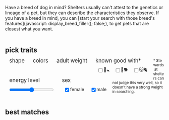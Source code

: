---
---
<!--- Author: Chad Miller -->

<style>
body {
	margin: 3% 10%;
}

label {
	vertical-align: middle;
	margin: auto 1ex;
}

input {
	vertical-align: middle;
}

fieldset {
	padding: 1.2ex;
	float: left;
	border: none;
}

fieldset legend {
	font-size: larger;
}

h1, h2 {
	margin-top: 4ex;
	margin-bottom: 1ex;
	clear: both;
}

ol#petlist {
	padding: 0px;
	margin: 0px;
}

ol#petlist li {
	vertical-align: top;
}

ol#petlist li h3 {
	text-align: center;
}

ol#petlist li {
	display: inline-block;
	width: 20ex;
	height: 35ex;
	border: 2px solid white;
	margin: 0.7ex;
	padding: 0.6ex 1ex;
}

input[type="range"] {
	width: 20ex;
}

</style>

Have a breed of dog in mind? Shelters usually can't attest to the genetics or lineage of a pet, but they can describe the characteristics they observe. If you have a breed in mind, you can [start your search with those breed's features](javascript: display_breed_filler(); false;), to get pets that are closest what you want.


pick traits
-----------

<form id="search" onchange="change(this);" action="javascript: false;">
<fieldset id="shapesfields"><legend>shape</legend></fieldset>
<fieldset id="colorsfields"><legend>colors</legend></fieldset>
<fieldset id="weightlabel"><legend>adult weight</legend></fieldset>
<fieldset id="weightlabel"><legend>known good with*</legend><label><input type="checkbox" id="goodwithkids">&#x1f476;&#x1f6bc;</label><label><input type="checkbox" id="goodwithdogs">&#x1f436;&#x1f415;</label><label><input type="checkbox" id="goodwithcats">&#x1f431;&#x1f408;</label></fieldset>
<fieldset id="energylabel"><legend>energy level</legend><input id="energy" type="range" min="0" max="1" step="0.1"></fieldset>
<fieldset><legend>sex</legend><label><input id="sexf" type="checkbox" checked>female</label> <label><input id="sexm" type="checkbox" checked>male</label></fieldset>
</form>

<p><small>*&nbsp;Stewards&nbsp;at shelters can not judge this very well, so it doesn't have a strong weight in searching.</small></p>

best matches
------------

<ol id="petlist"></ol>

<script>
var max_to_show = 120;
var breed_info;
var breed_aliases;
var pet_info;
var search_is_dirty = true;  // the rendered list doesn't match the search parameters; if in mid-render, stop processing and start over.

var pets = new Array();  // DOM elements in order of pet_info;
var search_result_indexes;  // Indexes into `pets`, ordered by relevance to search results.
var shapes = new Array();
var colors = new Array();

function display_breed_filler() {
	alert("this isn't available yet.");
}

function populatesearch() {
	// TODO  update search from selection
	return false;
}


function change(frm) {
	if (! breed_info) return false;
	if (! pet_info) return false;

	search_is_dirty = true;

	var needle = new Array();
	needle["sexf"] = document.getElementById("sexf").checked;
	needle["sexm"] = document.getElementById("sexm").checked;
	needle["weight"] = document.getElementById("weight").value;
	needle["energy"] = document.getElementById("energy").value;
	for (goodwith in {"kids":1, "dogs":1, "cats":1}) {
		needle["goodwith"+goodwith] = document.getElementById("goodwith"+goodwith).checked;
	}
	var colors_checked = 0;
	for (color in colors) {
		needle["color"+color] = document.getElementById("color"+color).checked;
		colors_checked += needle["color"+color] ? 1 : 0;
	}
	for (shape in shapes) {
		needle["shape"+shape.replace(" ", "")] = document.getElementById("shape"+shape.replace(" ", "")).checked;
	}
	
	scores_for_index = new Array(pet_info.length);
	for (var i = 0; i < pet_info.length; i++) {
		// closeness to searcher's desires. Getting weight right is hard.
		score = 0;
		
		if (needle["sex" + pet_info[i].sex]) { score += 50 }  // sex weights 50
		score += 164 / Math.pow((Math.max(7, Math.abs(needle["weight"] - pet_info[i]["adult_size_lbs"]))/7), 1.5);
		score += 7 / Math.max(0.1, Math.abs(needle["energy"] - pet_info[i]["temperament_active_level"]));
		for (goodwith in {"kids":1, "dogs":1, "cats":1}) {
			if (needle["goodwith"+goodwith] && pet_info[i].known_good_with.indexOf(goodwith)>=0) { score += 20; }
		}
		for (color in colors) {
			if (needle["color" + color]) {
				if (pet_info[i].colors.indexOf(color) >= 0) {
					score += 30;
				}
			}
		}

		for (shape in shape) {
			if (needle["shape" + shape.replace(" ", "")]) {
				if (pet_info[i].shapes.indexOf(shape.replace(" ", "")) >= 0) {
					console.log("found wanted " + shape);
					score += 60;
				}
			}
		}

		score += (i / 100.0);
		scores_for_index[i] = [10000 - score, i];
	}
	
	scores_for_index.sort();

	for (var i = 0; i < max_to_show; i++) {
		search_result_indexes[i] = scores_for_index[i][1];
		console.log(scores_for_index[i]);
	}

	render();
	return false;
}

function render() {
	search_is_dirty = false;

	var ul = document.getElementById("petlist");
	while (ul.firstChild) {
		ul.removeChild(ul.firstChild);
	}

	for (var i = 0; i < max_to_show; i++) {
		if (search_is_dirty) { return false; }
		ul.appendChild(pets[search_result_indexes[i]]);
	}

	return ! search_is_dirty;
}

function post_loading_activate() {
	if (! breed_info) return false;
	if (! pet_info) return false;

	var max_weight;
	var min_weight;

	var pet_display_cells = new Array();
	search_result_indexes = new Array(pet_info.length);

	for (pet in pet_info) {
		if (! max_weight || pet_info[pet]["adult_size_lbs"] > max_weight) { max_weight = pet_info[pet]["adult_size_lbs"]; }
		if (! min_weight || pet_info[pet]["adult_size_lbs"] < min_weight) { min_weight = pet_info[pet]["adult_size_lbs"]; }

		if (pet_info[pet]["shape"]) { shapes[pet_info[pet]["shape"]] = 1; }

		for (color in pet_info[pet]["colors"]) { colors[pet_info[pet]["colors"][color]] = 1; }

		var li = document.createElement("li");
		var name = document.createElement("h3")
		name.appendChild(document.createTextNode(pet_info[pet]["name"]));
		//li.setAttribute("style", "background: url("+pet_info[pet].images_urls[0]+") no-repeat 50% 50%");
		li.appendChild(name);

		li.appendChild(document.createTextNode(pet_info[pet]["colors"].join("/") + " " + pet_info[pet]["shape"]));

		var div = document.createElement("p");
		div.appendChild(document.createTextNode("Activity level: " + (pet_info[pet]["temperament_active_level"]*10) + "/10"));
		li.appendChild(div);

		if (pet_info[pet]["known_good_with"].length > 0) {
			var p = document.createElement("p");
			p.appendChild(document.createTextNode("Known to be good with "));
			for (i in pet_info[pet]["known_good_with"]) {
				p.appendChild(document.createTextNode(pet_info[pet]["known_good_with"][i]));

				if (i < pet_info[pet]["known_good_with"].length-2) {
					p.appendChild(document.createTextNode(", "));
				} else if (i == pet_info[pet]["known_good_with"].length-2) {
					if (pet_info[pet]["known_good_with"].length != 2) {
						p.appendChild(document.createTextNode(","));
					}
					p.appendChild(document.createTextNode(" and "));
				}
			}
			p.appendChild(document.createTextNode("."));
			li.appendChild(p);
		}
		

		pets.push(li);
		search_result_indexes[pet] = pet; // int index

	}

	var weightlabel = document.getElementById("weightlabel");

	var weightslider = document.createElement("input");
	weightslider.setAttribute("id", "weight");
	weightslider.setAttribute("type", "range");
	weightslider.setAttribute("step", "5");
	weightslider.setAttribute("style", "width: auto;");
	weightslider.setAttribute("defaultValue", 0); //Math.round((min_weight+max_weight)/10)*5);
	weightslider.setAttribute("min", min_weight);
	weightslider.setAttribute("max", max_weight);

	var weightsliderindicator = document.createElement("span");
	weightsliderindicator.setAttribute("id", "weightsliderindicator");
	weightsliderindicator.setAttribute("class", "valueindicator");
	weightsliderindicator.appendChild(document.createTextNode("(any)"));

	weightlabel.appendChild(weightsliderindicator);
	weightlabel.appendChild(weightslider);

	weightslider.addEventListener("onchange", (function() { console.log(this); weightsliderindicator.contents = this.value; return true; })());

	var shapesfields = document.getElementById("shapesfields");
	shapes.sort();
	for (shape in shapes) {
		var shapelabel = document.createElement("label");
		var shapecheckbox = document.createElement("input");
		shapecheckbox.setAttribute("id", "shape"+shape.replace(" ", ""));
		shapecheckbox.setAttribute("type", "checkbox");
		shapelabel.appendChild(shapecheckbox);
		shapelabel.appendChild(document.createTextNode(shape));
		shapesfields.appendChild(shapelabel);
	}

	var colorsfields = document.getElementById("colorsfields");
	colors.sort();
	for (color in colors) {
		var colorlabel = document.createElement("label");
		var colorcheckbox = document.createElement("input");
		colorcheckbox.setAttribute("id", "color"+color.replace(" ", ""));
		colorcheckbox.setAttribute("type", "checkbox");
		colorlabel.appendChild(colorcheckbox);
		colorlabel.appendChild(document.createTextNode(color));
		colorsfields.appendChild(colorlabel);
	}

	render();
}

function load_breeds() {
	var b = JSON.parse(breedsxmlhr.responseText);
	breed_info = b["breed_shorthands"];
	breed_aliases = b["breed_aliases"];
	return post_loading_activate();
}

function load_petinfo() {
	var p = JSON.parse(petinfoxmlhr.responseText);
	pet_info = p["animals"];
	return post_loading_activate();
}

var breedsxmlhr = new XMLHttpRequest();
breedsxmlhr.onload = load_breeds;
breedsxmlhr.open("get", "dog_breed_data.json", true);
breedsxmlhr.send();

var petinfoxmlhr = new XMLHttpRequest();
petinfoxmlhr.onload = load_petinfo;
petinfoxmlhr.open("get", "ephemoral_test_data.json", true);
petinfoxmlhr.send();

</script>

